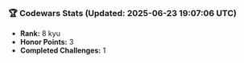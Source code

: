 ### 🏆 Codewars Stats (Updated: 2025-06-23 19:07:06 UTC)

- **Rank:** 8 kyu
- **Honor Points:** 3
- **Completed Challenges:** 1
